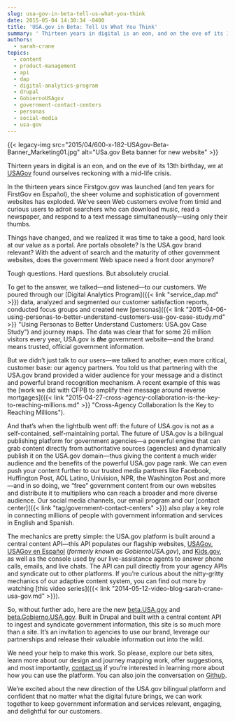 ```yaml
---
slug: usa-gov-in-beta-tell-us-what-you-think
date: 2015-05-04 14:30:34 -0400
title: 'USA.gov in Beta: Tell Us What You Think'
summary: ' Thirteen years in digital is an eon, and on the eve of its 13th birthday, we at USA.gov found ourselves reckoning with a mid-life crisis. In the thirteen years since Firstgov.gov was launched (and ten years for FirstGov en Espa&ntilde;ol), the sheer volume and sophistication'
authors:
  - sarah-crane
topics:
  - content
  - product-management
  - api
  - dap
  - digital-analytics-program
  - drupal
  - GobiernoUSAgov
  - government-contact-centers
  - personas
  - social-media
  - usa-gov
---
```


{{< legacy-img src="2015/04/600-x-182-USAgov-Beta-Banner_Marketing01.jpg" alt="USa.gov Beta banner for new website" >}}

Thirteen years in digital is an eon, and on the eve of its 13th birthday, we at [USAGov](https://www.usa.gov) found ourselves reckoning with a mid-life crisis.

In the thirteen years since Firstgov.gov was launched (and ten years for FirstGov en Español), the sheer volume and sophistication of government websites has exploded. We’ve seen Web customers evolve from timid and curious users to adroit searchers who can download music, read a newspaper, and respond to a text message simultaneously—using only their thumbs.

Things have changed, and we realized it was time to take a good, hard look at our value as a portal. Are portals obsolete? Is the USA.gov brand relevant? With the advent of search and the maturity of other government websites, does the government Web space need a front door anymore?

Tough questions. Hard questions. But absolutely crucial.

To get to the answer, we talked—and listened—to our customers. We poured through our [Digital Analytics Program]({{< link "service_dap.md" >}}) data, analyzed and segmented our customer satisfaction reports, conducted focus groups and created new [personas]({{< link "2015-04-06-using-personas-to-better-understand-customers-usa-gov-case-study.md" >}} "Using Personas to Better Understand Customers: USA.gov Case Study") and journey maps. The data was clear that for some 26 million visitors every year, USA.gov is _**the**_ government website—and the brand means trusted, official government information.

But we didn’t just talk to our users—we talked to another, even more critical, customer base: our agency partners. You told us that partnering with the USA.gov brand provided a wider audience for your message and a distinct and powerful brand recognition mechanism. A recent example of this was the [work we did with CFPB to amplify their message around reverse mortgages]({{< link "2015-04-27-cross-agency-collaboration-is-the-key-to-reaching-millions.md" >}} "Cross-Agency Collaboration Is the Key to Reaching Millions").

And that’s when the lightbulb went off: the future of USA.gov is not as a self-contained, self-maintaining portal. The future of USA.gov is a bilingual publishing platform for government agencies—a powerful engine that can grab content directly from authoritative sources (agencies) and dynamically publish it on the USA.gov domain—thus giving the content a much wider audience and the benefits of the powerful USA.gov page rank. We can even push your content further to our trusted media partners like Facebook, Huffington Post, AOL Latino, Univision, NPR, the Washington Post and more—and in so doing, we “free” government content from our own websites and distribute it to multipliers who can reach a broader and more diverse audience. Our social media channels, our email program and our [contact center]({{< link "tag/government-contact-centers" >}}) also play a key role in connecting millions of people with government information and services in English and Spanish.

The mechanics are pretty simple: the USA.gov platform is built around a central content API—this API populates our flagship websites, [USAGov](https://www.usa.gov/), [USAGov en Espa&#241;ol](https://www.usa.gov/espanol/) (_formerly known as GobiernoUSA.gov_), and [Kids.gov](https://www.kids.gov/), as well as the console used by our live-assistance agents to answer phone calls, emails, and live chats. The API can pull directly from your agency APIs and syndicate out to other platforms. If you’re curious about the nitty-gritty mechanics of our adaptive content system, you can find out more by watching [this video series]({{< link "2014-05-12-video-blog-sarah-crane-usa-gov.md" >}}).

So, without further ado, here are the new [beta.USA.gov](http://beta.usa.gov/) and [beta.Gobierno.USA.gov](http://beta.gobierno.usa.gov/). Built in Drupal and built with a central content API to ingest and syndicate government information, this site is so much more than a site. It’s an invitation to agencies to use our brand, leverage our partnerships and release their valuable information out into the wild.

We need your help to make this work. So please, explore our beta sites, learn more about our design and journey mapping work, offer suggestions, and most importantly, [contact us](http://beta.usa.gov/media) if you’re interested in learning more about how you can use the platform. You can also join the conversation on [Github](https://github.com/usagov/usa.gov).

We’re excited about the new direction of the USA.gov bilingual platform and confident that no matter what the digital future brings, we can work together to keep government information and services relevant, engaging, and delightful for our customers.
